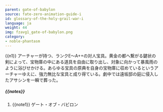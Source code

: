 ```yaml
---
parent: gate-of-babylon
source: fate-zero-animation-guide-i
id: glossary-of-the-holy-grail-war-i
language: ja
weight: 44
img: fzavg1_gate-of-babylon.png
category:
- noble-phantasm
---
```


{{n1}}
アーチャーが持つ、ランクE～A++の対人宝具。黄金の都へ繋がる鍵状の剣によって、宝物庫の中にある道具を自由に取り出し、対象に向かって暴風雨のように浴びせかける。あらゆる宝具の原典を自身の宝物庫に収めているというアーチャーゆえに、強力無比な宝具と成り得ている。劇中では遠坂邸の庭に侵入したアサシンを一瞬で葬った。

##### {{notes}}

1. {{note1}} ゲート・オブ・バビロン
